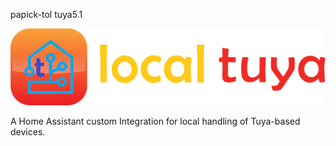 papick-tol     tuya5.1


![logo](https://github.com/papick-tol/tuya5.1/blob/main/img/logo-small.png)

A Home Assistant custom Integration for local handling of Tuya-based devices.


